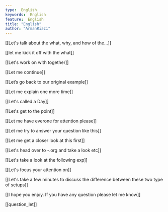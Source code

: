 ```yaml
---
type:  English
keywords:  English
feature:  English
title: "English"
author: "ArmanRiazi"
---
```



[[Let's talk about the what, why, and how of the...]]

[[let me kick it off with the what]]

[[Let's work on with together]]

[[Let me continue]]

[[Let’s go back to our original example]]

[[Let me explain one more time]]

[[Let's called a Day]]

[[Let's get to the point]]

[[Let me have everone for attention please]]

[[Let me try to answer your question like this]]


[[Let me get a closer look at this first]]

[[Let's head over to -.org and take a look etc]]

[[Let's take a look at the following exp]]

[[Let's focus your attention on]]

[[Let's take a few  minutes to discuss the difference between these two type of setups]]

[[I hope you enjoy. If you have any question please let me know]]



[[question_let]]